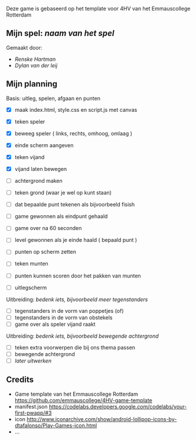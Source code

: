 Deze game is gebaseerd op het template voor 4HV van het Emmauscollege Rotterdam

## Mijn spel: *naam van het spel*
Gemaakt door:
- *Renske Hartman*
- *Dylan van der leij*

## Mijn planning

Basis: uitleg, spelen, afgaan en punten
- [x] maak index.html, style.css en script.js met canvas
- [x] teken speler
- [x] beweeg speler ( links, rechts, omhoog, omlaag )
- [x] einde scherm aangeven
- [x] teken vijand
- [x] vijand laten bewegen
- [ ] achtergrond maken




- [ ] teken grond (waar je wel op kunt staan)
- [ ] dat bepaalde punt tekenen als bijvoorbeeld fisish
- [ ] game gewonnen als eindpunt gehaald
- [ ] game over na 60 seconden
- [ ] level gewonnen als je einde haald ( bepaald punt )



- [ ] punten op scherm zetten
- [ ] teken munten
- [ ] punten kunnen scoren door het pakken van munten 
- [ ] uitlegscherm

Uitbreiding: *bedenk iets, bijvoorbeeld meer tegenstanders*
- [ ] tegenstanders in de vorm van poppetjes (of)
- [ ] tegenstanders in de vorm van obstekels
- [ ] game over als speler vijand raakt

Uitbreiding: *bedenk iets, bijvoorbeeld bewegende achtergrond*
- [ ] teken extra voorwerpen die bij ons thema passen
- [ ] bewegende achtergrond
- [ ] *later uitwerken*

## Credits
- Game template van het Emmauscollege Rotterdam https://github.com/emmauscollege/4HV-game-template
- manifest.json https://codelabs.developers.google.com/codelabs/your-first-pwapp/#3
- icon http://www.iconarchive.com/show/android-lollipop-icons-by-dtafalonso/Play-Games-icon.html
- ...
